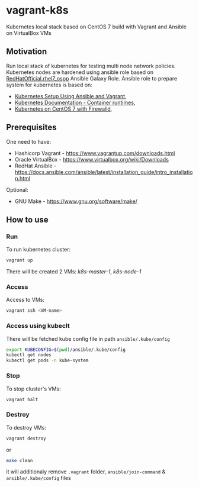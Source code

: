 # vagrant-k8s

Kubernetes local stack based on CentOS 7 build with Vagrant and Ansible on VirtualBox VMs

## Motivation

Run local stack of kubernetes for testing multi node network policies.
Kubernetes nodes are hardened using ansible role based on [RedHatOfficial.rhel7_ospp](https://galaxy.ansible.com/RedHatOfficial/rhel7_ospp) Ansible Galaxy Role.
Ansible role to prepare system for kubernetes is based on:
* [Kubernetes Setup Using Ansible and Vagrant](https://kubernetes.io/blog/2019/03/15/kubernetes-setup-using-ansible-and-vagrant/), 
* [Kubernetes Documentation - Container runtimes](https://kubernetes.io/docs/setup/production-environment/container-runtimes/),
* [Kubernetes on CentOS 7 with Firewalld](https://medium.com/platformer-blog/kubernetes-on-centos-7-with-firewalld-e7b53c1316af),


## Prerequisites

One need to have:
* Hashicorp Vagrant - https://www.vagrantup.com/downloads.html
* Oracle VirtualBox - https://www.virtualbox.org/wiki/Downloads
* RedHat Ansible - https://docs.ansible.com/ansible/latest/installation_guide/intro_installation.html

Optional:
* GNU Make - https://www.gnu.org/software/make/

## How to use

### Run 
To run kubernetes cluster:

```bash
vagrant up
```

There will be created 2 VMs: *k8s-master-1*, *k8s-node-1*

### Access
Access to VMs:

```bash
vagrant ssh <VM-name>
```

### Access using kubeclt
There will be fetched kube config file in path `ansible/.kube/config`

```bash
export KUBECONFIG=$(pwd)/ansible/.kube/config
kubectl get nodes
kubectl get pods -n kube-system
```

### Stop
To stop cluster's VMs:

```bash
vagrant halt
```

### Destroy
To destroy VMs:

```bash
vagrant destroy
```

or 

```bash
make clean
```

it will additionaly remove `.vagrant` folder, `ansible/join-command` & `ansible/.kube/config` files




